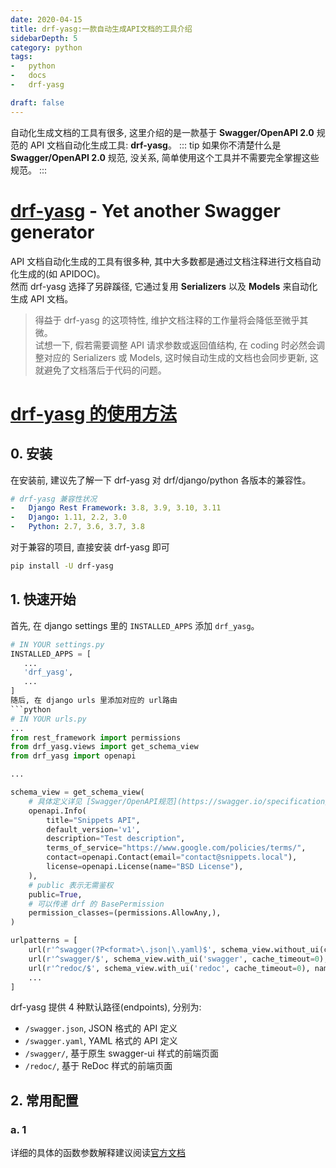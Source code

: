```yaml
---
date: 2020-04-15
title: drf-yasg:一款自动生成API文档的工具介绍
sidebarDepth: 5
category: python
tags:
-   python
-   docs
-   drf-yasg

draft: false
---
```

自动化生成文档的工具有很多, 这里介绍的是一款基于 **Swagger/OpenAPI 2.0** 规范的 API 文档自动化生成工具: **drf-yasg**。
::: tip
如果你不清楚什么是 **Swagger/OpenAPI 2.0** 规范, 没关系, 简单使用这个工具并不需要完全掌握这些规范。
:::
# [drf-yasg](https://drf-yasg.readthedocs.io/en/stable/readme.html) - Yet another Swagger generator
API 文档自动化生成的工具有很多种, 其中大多数都是通过文档注释进行文档自动化生成的(如 APIDOC)。   
然而 drf-yasg 选择了另辟蹊径, 它通过复用 **Serializers** 以及 **Models** 来自动化生成 API 文档。   
> 得益于 drf-yasg 的这项特性, 维护文档注释的工作量将会降低至微乎其微。   
试想一下, 假若需要调整 API 请求参数或返回值结构, 在 coding 时必然会调整对应的 Serializers 或 Models, 这时候自动生成的文档也会同步更新, 这就避免了文档落后于代码的问题。

# [drf-yasg 的使用方法](https://drf-yasg.readthedocs.io/en/stable/readme.html#usage)
## 0. 安装
在安装前, 建议先了解一下 drf-yasg 对 drf/django/python 各版本的兼容性。   
```yaml
# drf-yasg 兼容性状况
-   Django Rest Framework: 3.8, 3.9, 3.10, 3.11
-   Django: 1.11, 2.2, 3.0
-   Python: 2.7, 3.6, 3.7, 3.8
```
对于兼容的项目, 直接安装 drf-yasg 即可
```bash
pip install -U drf-yasg
```
## 1. 快速开始
首先, 在 django settings 里的 `INSTALLED_APPS` 添加 `drf_yasg`。
```python
# IN YOUR settings.py
INSTALLED_APPS = [
   ...
   'drf_yasg',
   ...
]
随后, 在 django urls 里添加对应的 url路由
```python
# IN YOUR urls.py
...
from rest_framework import permissions
from drf_yasg.views import get_schema_view
from drf_yasg import openapi

...

schema_view = get_schema_view(
    # 具体定义详见 [Swagger/OpenAPI规范](https://swagger.io/specification/#infoObject)
    openapi.Info(
        title="Snippets API",
        default_version='v1',
        description="Test description",
        terms_of_service="https://www.google.com/policies/terms/",
        contact=openapi.Contact(email="contact@snippets.local"),
        license=openapi.License(name="BSD License"),
    ),
    # public 表示无需鉴权
    public=True,
    # 可以传递 drf 的 BasePermission
    permission_classes=(permissions.AllowAny,),
)

urlpatterns = [
    url(r'^swagger(?P<format>\.json|\.yaml)$', schema_view.without_ui(cache_timeout=0), name='schema-json'),
    url(r'^swagger/$', schema_view.with_ui('swagger', cache_timeout=0), name='schema-swagger-ui'),
    url(r'^redoc/$', schema_view.with_ui('redoc', cache_timeout=0), name='schema-redoc'),
    ...
]
```
drf-yasg 提供 4 种默认路径(endpoints), 分别为:
- `/swagger.json`, JSON 格式的 API 定义
- `/swagger.yaml`, YAML 格式的 API 定义
- `/swagger/`, 基于原生 swagger-ui 样式的前端页面
- `/redoc/`, 基于 ReDoc 样式的前端页面

## 2. 常用配置
### a. 1
详细的具体的函数参数解释建议阅读[官方文档](https://drf-yasg.readthedocs.io/en/stable/readme.html#configuration)
